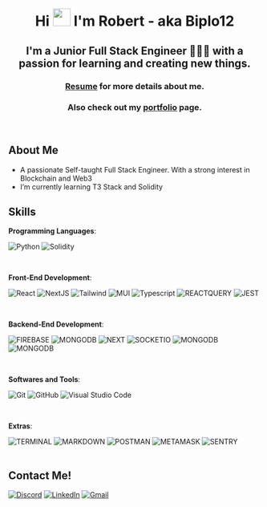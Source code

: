 <div align="center">
    <h1 align="center">Hi <img width="35" src="https://media.giphy.com/media/hvRJCLFzcasrR4ia7z/giphy.gif"> I'm Robert - aka Biplo12</h1>
    <h2 align="center">I'm a Junior Full Stack Engineer 👨🏻‍💻 with a passion for learning and creating new things.</h2>
    <h3>
        <a href="https://github.com/Biplo12/Biplo12/blob/main/resources/Robert-Sinski-CV.pdf" target="_blank">Resume</a> for more details about me.
    </h3>
    <h3>
        Also check out my <a href="https://robert-sinski-portfolio.vercel.app/" target="_blank">portfolio</a> page. 
    </h3>
</div>

<br>

## <b> About Me</b>

- A passionate Self-taught Full Stack Engineer. With a strong interest in Blockchain and Web3
- I’m currently learning T3 Stack and Solidity

## <b> Skills</b>

<p align="center">

**Programming Languages**:

![Python](https://img.shields.io/badge/Python%20|%20Begginer%20-%2314354C.svg?style=for-the-badge&logo=python&logoColor=white)
![Solidity](https://img.shields.io/badge/Solidity%20|%20Begginer%20-%2314354C.svg?style=for-the-badge&logo=solidity&logoColor=white)

<br> 
    
**Front-End Development**:

![React](https://img.shields.io/badge/React%20-%23E34F26.svg?style=for-the-badge&logo=react&logoColor=white&color=blue)
![NextJS](https://img.shields.io/badge/NEXT%20-%23E34F26.svg?style=for-the-badge&logo=next.js&logoColor=white&color=blue)
![Tailwind](https://img.shields.io/badge/Tailwind%20CSS%20-%231572B6.svg?style=for-the-badge&logo=tailwindcss&logoColor=white)
![MUI](https://img.shields.io/badge/MUi-%231572B6.svg?style=for-the-badge&logo=tailwindcss&logoColor=white)
![Typescript](https://img.shields.io/badge/typescript%20-%23F7DF1E.svg?style=for-the-badge&logo=typescript&logoColor=white&color=blue)
![REACTQUERY](https://img.shields.io/badge/react%20query%20-%23F7DF1E.svg?style=for-the-badge&logo=reactquery&logoColor=white&color=blue)
![JEST](https://img.shields.io/badge/JEST%20-%23F7DF1E.svg?style=for-the-badge&logo=jest&logoColor=white&color=red)

<br>

**Backend-End Development**:

![FIREBASE](https://img.shields.io/badge/firebase%20-%23E34F26.svg?style=for-the-badge&logo=firebase&logoColor=white&color=orange)
![MONGODB](https://img.shields.io/badge/MongoDB%20-%23E34F26.svg?style=for-the-badge&logo=mongodb&logoColor=bla&color=darkgreen)
![NEXT](https://img.shields.io/badge/NEXT%20-%23E34F26.svg?style=for-the-badge&logo=next.js&logoColor=white&color=blue)
![SOCKETIO](https://img.shields.io/badge/Socket.io%20-%23E34F26.svg?style=for-the-badge&logo=socket.io&logoColor=white&color=red)
![MONGODB](https://img.shields.io/badge/Node.js%20-%23E34F26.svg?style=for-the-badge&logo=node.js&logoColor=bla&color=darkgreen)
![MONGODB](https://img.shields.io/badge/Prisma%20-%23E34F26.svg?style=for-the-badge&logo=prisma&logoColor=bla&color=black)

<br>

**Softwares and Tools**:

![Git](https://img.shields.io/badge/git-%23F05033.svg?style=for-the-badge&logo=git&logoColor=white)
![GitHub](https://img.shields.io/badge/github-%23121011.svg?style=for-the-badge&logo=github&logoColor=white)
![Visual Studio Code](https://img.shields.io/badge/Visual%20Studio%20Code-0078d7.svg?style=for-the-badge&logo=visual-studio-code&logoColor=white)

<br>

**Extras**:

![TERMINAL](https://img.shields.io/badge/Terminal-%23054020?style=for-the-badge&logo=gnu-bash&logoColor=white)
![MARKDOWN](https://img.shields.io/badge/markdown-%23000000.svg?style=for-the-badge&logo=markdown&logoColor=white)
![POSTMAN](https://img.shields.io/badge/postman-%23000000.svg?style=for-the-badge&logo=postman&logoColor=white&color=orange)
![METAMASK](https://img.shields.io/badge/metamask-%23000000.svg?style=for-the-badge&logo=ethereum&logoColor=white&color=grey)
![SENTRY](https://img.shields.io/badge/sentry-%23000000.svg?style=for-the-badge&logo=sentry&logoColor=white)
<br><br>

</p>

## <b>Contact Me!</b>

<a href="https://discordapp.com/users/1011685878550233088">![Discord](https://img.shields.io/badge/Discord%20-%23E34F26.svg?style=for-the-badge&logo=discord&logoColor=white&color=blue)</a>
<a href="https://pl.linkedin.com/in/robert-si%C5%84ski-037398227?trk=people-guest_people_search-card">![LinkedIn](https://img.shields.io/badge/LinkedIn%20-%23E34F26.svg?style=for-the-badge&logo=linkedin&logoColor=white&color=blue)</a>
<a
  href="mailto:robertbiplosek@gmail.com">![Gmail](https://img.shields.io/badge/Gmail%20-%23E34F26.svg?style=for-the-badge&logo=gmail&logoColor=white&color=red)</a>
<br>
<br>

